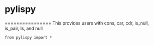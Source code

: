 # pylispy
================
This provides users with cons, car, cdr, is_null, is_pair, ls, and null


`from pylispy import *`
